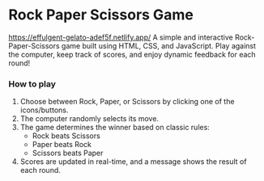 # Rock Paper Scissors Game
https://effulgent-gelato-adef5f.netlify.app/
A simple and interactive Rock-Paper-Scissors game built using HTML, CSS, and JavaScript. Play against the computer, keep track of scores, and enjoy dynamic feedback for each round!
<h3>How to play</h3>
<ol>
  <li>Choose between Rock, Paper, or Scissors by clicking one of the icons/buttons.</li>
  <li>The computer randomly selects its move.</li>
  <li>The game determines the winner based on classic rules:
    <ul>
      <li>Rock beats Scissors</li>
      <li>Paper beats Rock</li>
      <li>Scissors beats Paper</li>
    </ul>
  </li>
  <li>Scores are updated in real-time, and a message shows the result of each round.</li>
</ol>
